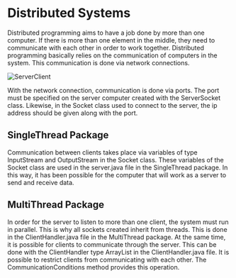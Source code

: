 # Distributed Systems

Distributed programming aims to have a job done by more than one computer. If there is more than one element in the middle, they need to communicate with each other in order to work together. Distributed programming basically relies on the communication of computers in the system. This communication is done via network connections.

![ServerClient](https://user-images.githubusercontent.com/59657939/136689792-302cdaab-3cf6-4beb-8425-e551924ca722.png)

With the network connection, communication is done via ports. The port must be specified on the server computer created with the ServerSocket class. Likewise, in the Socket class used to connect to the server, the ip address should be given along with the port.

## SingleThread Package

Communication between clients takes place via variables of type InputStream and OutputStream in the Socket class. These variables of the Socket class are used in the server.java file in the SingleThread package. In this way, it has been possible for the computer that will work as a server to send and receive data.

## MultiThread Package

In order for the server to listen to more than one client, the system must run in parallel. This is why all sockets created inherit from threads. This is done in the ClientHandler.java file in the MultiThread package. At the same time, it is possible for clients to communicate through the server. This can be done with the ClientHandler type ArrayList in the ClientHandler.java file. It is possible to restrict clients from communicating with each other. The CommunicationConditions method provides this operation.


